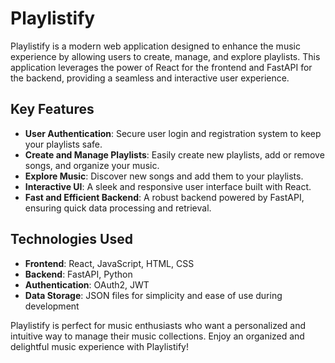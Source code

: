 # Playlistify

Playlistify is a modern web application designed to enhance the music experience by allowing users to create, manage, and explore playlists. This application leverages the power of React for the frontend and FastAPI for the backend, providing a seamless and interactive user experience.

## Key Features

- **User Authentication**: Secure user login and registration system to keep your playlists safe.
- **Create and Manage Playlists**: Easily create new playlists, add or remove songs, and organize your music.
- **Explore Music**: Discover new songs and add them to your playlists.
- **Interactive UI**: A sleek and responsive user interface built with React.
- **Fast and Efficient Backend**: A robust backend powered by FastAPI, ensuring quick data processing and retrieval.

## Technologies Used

- **Frontend**: React, JavaScript, HTML, CSS
- **Backend**: FastAPI, Python
- **Authentication**: OAuth2, JWT
- **Data Storage**: JSON files for simplicity and ease of use during development

Playlistify is perfect for music enthusiasts who want a personalized and intuitive way to manage their music collections. Enjoy an organized and delightful music experience with Playlistify!
